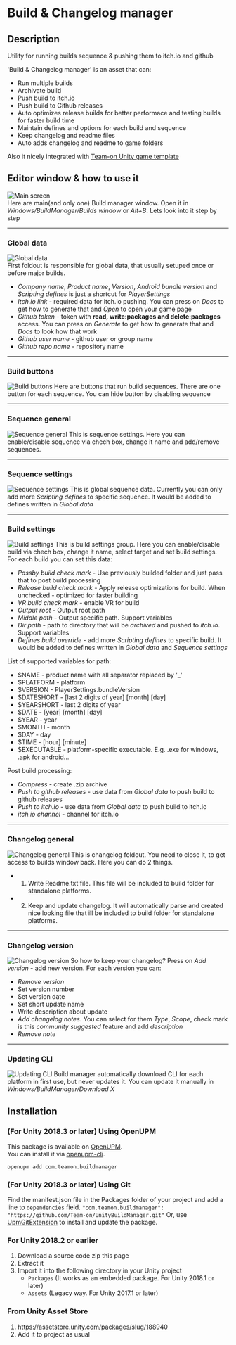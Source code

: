 # Build & Changelog manager

## Description
Utility for running builds sequence &amp; pushing them to itch.io and github

'Build & Changelog manager' is an asset that can:
 * Run multiple builds
 * Archivate build
 * Push build to itch.io
 * Push build to Github releases
 * Auto optimizes release builds for better performace and testing builds for faster build time
 * Maintain defines and options for each build and sequence
 * Keep changelog and readme files
 * Auto adds changelog and readme to game folders
 
Also it nicely integrated with [Team-on Unity game template](https://github.com/Team-on/UnityGameTemplate)
 
 
## Editor window & how to use it
![Main screen](HelpScreenshots/1.png)  
Here are main(and only one) Build manager window. Open it in *Windows/BuildManager/Builds window* or *Alt+B*. Lets look into it step by step

---------------------

### Global data
![Global data](HelpScreenshots/2.png)  
First foldout is responsible for global data, that usually setuped once or before major builds.
 - *Company name*, *Product name*, *Version*, *Android bundle version* and *Scripting defines* is just a shortcut for *PlayerSettings*
 - *Itch.io link* - required data for itch.io pushing. You can press on *Docs* to get how to generate that and *Open* to open your game page
 - *Github token* - token with **read, write:packages and delete:packages** access. You can press on *Generate* to get how to generate that and *Docs* to look how that work
 - *Github user name* - github user or group name
 - *Github repo name* - repository name

---------------------

### Build buttons
![Build buttons](HelpScreenshots/5.png) 
Here are buttons that run build sequences. There are one button for each sequence. You can hide button by disabling sequence

---------------------

### Sequence general
![Sequence general](HelpScreenshots/6.png) 
This is sequence settings. Here you can enable/disable sequence  via chech box, change it name and add/remove sequences.

---------------------

### Sequence settings
![Sequence settings](HelpScreenshots/7.png) 
This is global sequence data. Currently you can only add more *Scripting defines* to specific sequence. It would be added to defines written in *Global data*

---------------------

### Build settings
![Build settings](HelpScreenshots/8.png) 
This is build settings group. Here you can enable/disable build via chech box, change it name, select target and set build settings.  
For each build you can set this data:
 - *Passby build check mark* - Use previously builded folder and just pass that to post build processing
 - *Release build check mark* - Apply release optimizations for build. When unchecked - optimized for faster building
 - *VR build check mark* - enable VR for build
 - *Output root* - Output root path
 - *Middle path* - Output specific path. Support variables
 - *Dir path* - path to directory that will be *archived* and pushed to *itch.io*. Support variables
 - *Defines build override* - add more *Scripting defines* to specific build. It would be added to defines written in *Global data* and *Sequence settings*
 
List of supported variables for path:
 - $NAME - product name with all separator replaced by '_'
 - $PLATFORM - platform
 - $VERSION - PlayerSettings.bundleVersion
 - $DATESHORT - [last 2 digits of year] [month] [day]
 - $YEARSHORT - last 2 digits of year
 - $DATE - [year] [month] [day]
 - $YEAR - year
 - $MONTH - month
 - $DAY - day
 - $TIME - [hour] [minute]
 - $EXECUTABLE - platform-specific executable. E.g. .exe for windows, .apk for android...
 
Post build processing:
 - *Compress* - create .zip archive
 - *Push to github releases* - use data from *Global data* to push build to github releases
 - *Push to itch.io* - use data from *Global data* to push build to itch.io
 - *itch.io channel* - channel for itch.io
 
---------------------

### Changelog general
![Changelog general](HelpScreenshots/3.png) 
This is changelog foldout. You need to close it, to get access to builds window back. Here you can do 2 things.
 - 1) Write Readme.txt file. This file will be included to build folder for standalone platforms.
 - 2) Keep and update changelog. It will automatically parse and created nice looking file that ill be included to build folder for standalone platforms.

---------------------

### Changelog version
![Changelog version](HelpScreenshots/4.png) 
So how to keep your changelog? Press on *Add version* - add new version.
For each version you can:
 - *Remove version*
 - Set version number
 - Set version date
 - Set short update name
 - Write description about update
 - *Add changelog notes*. You can select for them *Type*, *Scope*, check mark is this *community suggested* feature and add *description*
 - *Remove note*

---------------------

### Updating CLI
![Updating CLI](HelpScreenshots/9.png) 
Build manager automatically download CLI for each platform in first use, but never updates it. You can update it manually in *Windows/BuildManager/Download X*


## Installation
### (For Unity 2018.3 or later) Using OpenUPM  
This package is available on [OpenUPM](https://openupm.com).  
You can install it via [openupm-cli](https://github.com/openupm/openupm-cli).  
```
openupm add com.teamon.buildmanager
```

### (For Unity 2018.3 or later) Using Git
Find the manifest.json file in the Packages folder of your project and add a line to `dependencies` field.
`"com.teamon.buildmanager": "https://github.com/Team-on/UnityBuildManager.git"`
Or, use [UpmGitExtension](https://github.com/mob-sakai/UpmGitExtension) to install and update the package.

### For Unity 2018.2 or earlier
1. Download a source code zip this page
2. Extract it
3. Import it into the following directory in your Unity project
   - `Packages` (It works as an embedded package. For Unity 2018.1 or later)
   - `Assets` (Legacy way. For Unity 2017.1 or later)
   
### From Unity Asset Store
1. https://assetstore.unity.com/packages/slug/188940
2. Add it to project as usual
